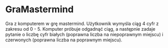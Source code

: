 # GraMastermind
Gra z komputerem w grę mastermind. 
Użytkownik wymyśla ciąg 4 cyfr z zakresu od 0 - 5. 
Komputer próbuje odgadnąć ciąg, a następnie zadaje pytanie o liczbę cyfr białych (poprawna liczba na niepoprawnym miejscu) 
i czerwonych (poprawna liczba na poprawnym miejscu).
